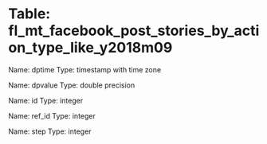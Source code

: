 Table: fl_mt_facebook_post_stories_by_action_type_like_y2018m09
===============================================================

Name: dptime
Type: timestamp with time zone

Name: dpvalue
Type: double precision

Name: id
Type: integer

Name: ref_id
Type: integer

Name: step
Type: integer

